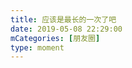 ```yaml
---
title: 应该是最长的一次了吧
date: 2019-05-08 22:29:00
mCategories: [朋友圈]
type: moment
---
```


<div id="pics-20190508222900"></div>

<script src="/lib/moment/pics.js"></script>
<script>
var data = [
    {"link": "2019-05-08 _000000.jpg", "type": "screenshot"}
];
picsRender(data, "pics-20190508222900");
</script>
